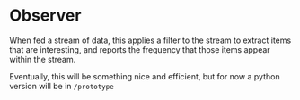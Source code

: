 # Observer

When fed a stream of data, this applies a filter to the stream to extract items that are interesting, and reports the frequency that those items appear within the stream.

Eventually, this will be something nice and efficient, but for now a python version will be in `/prototype`


